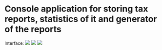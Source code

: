 # Console application for storing tax reports, statistics of it and generator of the reports
Interface:
![](https://i.postimg.cc/9Q7V2zzK/Screenshot-2021-07-24-173427.jpg)
![](https://i.postimg.cc/VNPwk1C6/Screenshot-2021-07-24-173512.jpg)
![](https://i.postimg.cc/ZKgZX6Y6/Screenshot-2021-07-24-173522.jpg)
